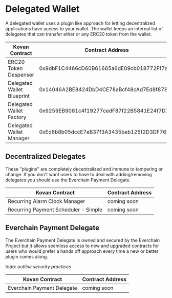 # Delegated Wallet

A delegated wallet uses a plugin like approach for letting decentralized applications have access to your wallet. The wallet keeps an internal list of delegates that can transfer ether or any ERC20 token from the wallet. 

| Kovan Contract | Contract Address |
| --- | --- |
| ERC20 Token Despenser | 0x9dbF1C4466cD60B61665a6dE09cb018772Ff7aE7 |
| Delegated Wallet Blueprint | 0x14046A2BE8424DbD4CE78aBcf48cAd7Ed8f87875 |
| Delegated Wallet Factory | 0x9259EB9081c4f19277cedF87f22B5841E24f7D7d |
| Delegated Wallet Manager | 0xEd6b8b05dccE7eB37f3A3435beb125f2D3DF76f9 |

## Decentralized Delegates

These "plugins" are completely decentralized and immune to tampering or change. If you don't want users to have to deal with adding/removing delegates you should use the Everchain Payment Delegate.

| Kovan Contract | Contract Address |
| --- | --- |
| Recurring Alarm Clock Manager | coming soon |
| Recurring Payment Scheduler - Simple | coming soon |

## Everchain Payment Delegate

The Everchain Payment Delegate is owned and secured by the Everchain Project but it allows seemless access to new and upgraded contracts for users who would prefer a hands off approach every time a new or better plugin comes along.

*todo: outline security practices*

| Kovan Contract | Contract Address |
| --- | --- |
| Everchain Payment Delegate | coming soon |
